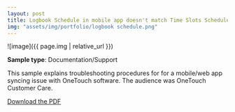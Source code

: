 ```yaml
---
layout: post
title: Logbook Schedule in mobile app doesn't match Time Slots Schedule on web (Mobile 2.2.x - iOS)
img: "assets/img/portfolio/logbook schedule.png"
---
```


![image]({{ page.img | relative_url }})

**Sample type**: Documentation/Support

This sample explains troubleshooting procedures for for a mobile/web app syncing issue with OneTouch software. The audience was OneTouch Customer Care. 

<a href="https://raw.githubusercontent.com/bunnnnnnn/bunnnnnnn.github.io/main/_portfolio/jj-logbook.pdf" download>Download the PDF</a>

